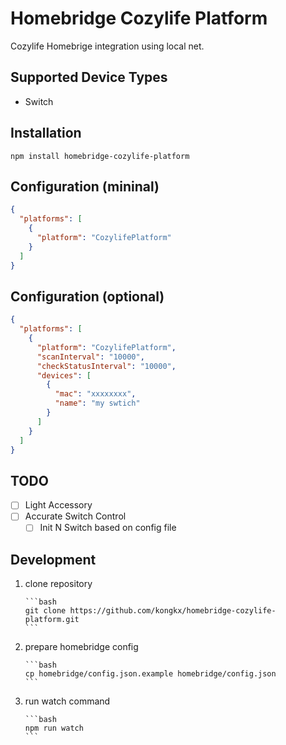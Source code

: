 # Homebridge Cozylife Platform

Cozylife Homebrige integration using local net.

## Supported Device Types

- Switch

## Installation

```
npm install homebridge-cozylife-platform
```

## Configuration (mininal)

```json
{
  "platforms": [
    {
      "platform": "CozylifePlatform"
    }
  ]
}
```

## Configuration (optional)

```json
{
  "platforms": [
    {
      "platform": "CozylifePlatform",
      "scanInterval": "10000",
      "checkStatusInterval": "10000",
      "devices": [
        {
          "mac": "xxxxxxxx",
          "name": "my swtich"
        }
      ]
    }
  ]
}
```

## TODO

- [ ] Light Accessory
- [ ] Accurate Switch Control
  - [ ] Init N Switch based on config file

## Development

1.  clone repository

        ```bash
        git clone https://github.com/kongkx/homebridge-cozylife-platform.git
        ```

2.  prepare homebridge config

        ```bash
        cp homebridge/config.json.example homebridge/config.json
        ```

3.  run watch command

        ```bash
        npm run watch
        ```
